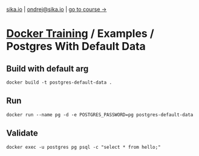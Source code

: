 [sika.io](https://sika.io) | <ondrej@sika.io> | [go to course ->](https://github.com/ondrejsika/docker-training#course)

# [Docker Training](https://github.com/ondrejsika/docker-training) / Examples / Postgres With Default Data

## Build with default arg

```
docker build -t postgres-default-data .
```

## Run

```
docker run --name pg -d -e POSTGRES_PASSWORD=pg postgres-default-data
```

## Validate

```
docker exec -u postgres pg psql -c "select * from hello;"
```
